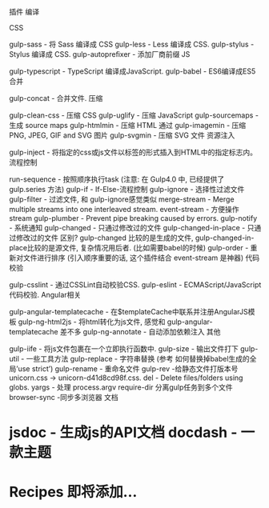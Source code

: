 



插件
编译

CSS

gulp-sass - 将 Sass 编译成 CSS
gulp-less - Less 编译成 CSS.
gulp-stylus - Stylus 编译成 CSS.
gulp-autopreﬁxer - 添加厂商前缀
JS

gulp-typescript - TypeScript 编译成JavaScript.
gulp-babel - ES6编译成ES5
合并

gulp-concat - 合并文件.
压缩

gulp-clean-css - 压缩 CSS
gulp-uglify - 压缩 JavaScript
gulp-sourcemaps - 生成 source maps
gulp-htmlmin - 压缩 HTML 通过
gulp-imagemin - 压缩 PNG, JPEG, GIF and SVG 图片
gulp-svgmin - 压缩 SVG 文件
资源注入

gulp-inject - 将指定的css或js文件以标签的形式插入到HTML中的指定标志内。
流程控制

run-sequence - 按照顺序执行task (注意: 在 Gulp4.0 中, 已经提供了 gulp.series 方法)
gulp-if - If-Else-流程控制
gulp-ignore - 选择性过滤文件
gulp-filter - 过滤文件, 和 gulp-ignore感觉类似
merge-stream - Merge multiple streams into one interleaved stream.
event-stream - 方便操作stream
gulp-plumber - Prevent pipe breaking caused by errors.
gulp-notify - 系统通知
gulp-changed - 只通过修改过的文件
gulp-changed-in-place - 只通过修改过的文件 
区别? gulp-changed 比较的是生成的文件, gulp-changed-in-place比较的是源文件, 复杂情况用后者. (比如需要babel的时候)
gulp-order - 重新对文件进行排序 (引入顺序重要的话, 这个插件结合 event-stream 是神器)
代码校验

gulp-csslint - 通过CSSLint自动校验CSS.
gulp-eslint - ECMAScript/JavaScript代码校验.
Angular相关

gulp-angular-templatecache - 在$templateCache中联系并注册AngularJS模板
gulp-ng-html2js - 将html转化为js文件, 感觉和 gulp-angular-templatecache 差不多
gulp-ng-annotate - 自动添加依赖注入
其他

gulp-iife - 将js文件包裹在一个立即执行函数中.
gulp-size - 输出文件打下
gulp-util - 一些工具方法
gulp-replace - 字符串替换 (参考 如何替换掉babel生成的全局’use strict’)
gulp-rename - 重命名文件
gulp-rev -给静态文件打版本号 unicorn.css → unicorn-d41d8cd98f.css.
del - Delete files/folders using globs.
yargs - 处理 process.argv
require-dir 分离gulp任务到多个文件
browser-sync -同步多浏览器
文档

jsdoc - 生成js的API文档
docdash - 一款主题
=======================

Recipes
即将添加…
======================